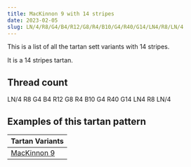 ```yaml
---
title: MacKinnon 9 with 14 stripes
date: 2023-02-05
slug: LN/4/R8/G4/B4/R12/G8/R4/B10/G4/R40/G14/LN4/R8/LN/4
---
```

This is a list of all the tartan sett variants with 14 stripes.

It is a 14 stripes tartan.


## Thread count
LN/4 R8 G4 B4 R12 G8 R4 B10 G4 R40 G14 LN4 R8 LN/4

## Examples of this tartan pattern

| Tartan Variants |
|---------------|
| [MacKinnon 9](/variants/ln/4/r8/g4/b4/r12/g8/r4/b10/g4/r40/g14/ln4/r8/ln/4-b304080-g008000-lne0e0e0-rc00000)||
